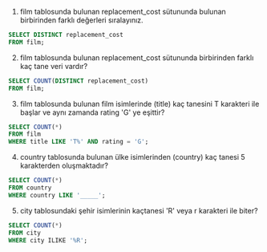 1. film tablosunda bulunan replacement_cost sütununda bulunan birbirinden farklı değerleri sıralayınız.

```SQL
SELECT DISTINCT replacement_cost
FROM film;
```

2. film tablosunda bulunan replacement_cost sütununda birbirinden farklı kaç tane veri vardır?

```SQL
SELECT COUNT(DISTINCT replacement_cost)
FROM film;
```

3. film tablosunda bulunan film isimlerinde (title) kaç tanesini T karakteri ile başlar ve aynı zamanda rating 'G' ye eşittir?

```SQL
SELECT COUNT(*)
FROM film
WHERE title LIKE 'T%' AND rating = 'G';
```

4. country tablosunda bulunan ülke isimlerinden (country) kaç tanesi 5 karakterden oluşmaktadır?

```SQL
SELECT COUNT(*)
FROM country
WHERE country LIKE '_____';
```

5. city tablosundaki şehir isimlerinin kaçtanesi 'R' veya r karakteri ile biter?

```SQL
SELECT COUNT(*)
FROM city
WHERE city ILIKE '%R';
```